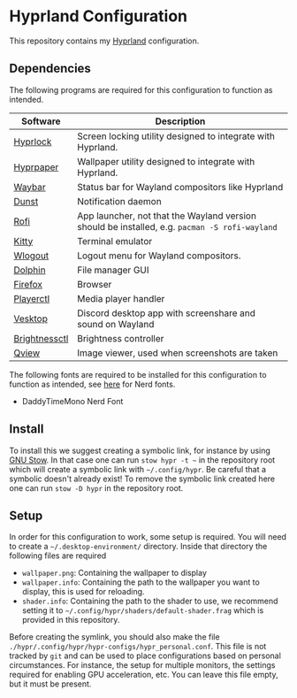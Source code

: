 # Hyprland Configuration

This repository contains my [Hyprland](https://hyprland.org/) configuration.

## Dependencies

The following programs are required for this configuration to function as intended.

| Software | Description |
|----------|-------------|
| [Hyprlock](https://github.com/hyprwm/hyprlock) | Screen locking utility designed to integrate with Hyprland. |
| [Hyprpaper](https://github.com/hyprwm/hyprpaper) | Wallpaper utility designed to integrate with Hyprland. | 
| [Waybar](https://github.com/Alexays/Waybar) | Status bar for Wayland compositors like Hyprland |
| [Dunst](https://github.com/dunst-project/dunst) | Notification daemon |
| [Rofi](https://github.com/in0ni/rofi-wayland) | App launcher, not that the Wayland version should be installed, e.g. `pacman -S rofi-wayland` |
| [Kitty](https://github.com/kovidgoyal/kitty) | Terminal emulator |
| [Wlogout](https://github.com/ArtsyMacaw/wlogout) | Logout menu for Wayland compositors. |
| [Dolphin](https://github.com/KDE/dolphin) | File manager GUI |
| [Firefox](https://www.mozilla.org/en-US/firefox/new/) | Browser | 
| [Playerctl](https://github.com/altdesktop/playerctl) | Media player handler |
| [Vesktop](https://github.com/Vencord/Vesktop) | Discord desktop app with screenshare and sound on Wayland | 
| [Brightnessctl](https://github.com/Hummer12007/brightnessctl) | Brightness controller |
| [Qview](https://github.com/jurplel/qView) | Image viewer, used when screenshots are taken |

The following fonts are required to be installed for this configuration to function as intended, 
see [here](https://www.nerdfonts.com/font-downloads) for Nerd fonts.

- DaddyTimeMono Nerd Font

## Install

To install this we suggest creating a symbolic link, for instance by using [GNU Stow](https://www.gnu.org/software/stow/).
In that case one can run `stow hypr -t ~` in the repository root which will create a symbolic link with `~/.config/hypr`. 
Be careful that a symbolic doesn't already exist! To remove the symbolic link created here 
one can run `stow -D hypr` in the repository root.

## Setup 

In order for this configuration to work, some setup is required. You will need to create 
a `~/.desktop-environment/` directory. Inside that directory the following files are required

- `wallpaper.png`: Containing the wallpaper to display
- `wallpaper.info`: Containing the path to the wallpaper you want to display, this 
    is used for reloading.
- `shader.info`: Containing the path to the shader to use, we recommend setting 
    it to `~/.config/hypr/shaders/default-shader.frag` which is provided in this 
    repository.

Before creating the symlink, you should also make the file `./hypr/.config/hypr/hypr-configs/hypr_personal.conf`. This file is not tracked by `git` and can
be used to place configurations based on personal circumstances. For instance, the setup for multiple monitors, the settings required for enabling GPU acceleration, etc. You can 
leave this file empty, but it must be present.
